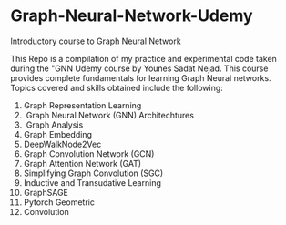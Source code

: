 # Graph-Neural-Network-Udemy
 Introductory course to Graph Neural Network

This Repo is a compilation of my practice and experimental code taken during the "GNN Udemy course by Younes Sadat Nejad. This course provides complete fundamentals for learning Graph Neural networks. Topics covered and skills obtained include the following:

 1. Graph Representation Learning
 3.  Graph Neural Network (GNN) Architechtures
 4.  Graph Analysis
 5. Graph Embedding
 6. DeepWalkNode2Vec
 7. Graph Convolution Network (GCN)
 8. Graph Attention Network (GAT)
 9. Simplifying Graph Convolution (SGC)
 10. Inductive and Transudative Learning
 11. GraphSAGE
 12. Pytorch Geometric
 13. Convolution
